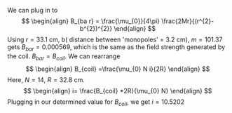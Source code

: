 
We can plug in to
$$
\begin{align}
B_{ba r} = \frac{\mu_{0}}{4\pi} \frac{2Mr}{(r^{2}-b^{2})^{2}} 
\end{align}
$$
Using $r=33.1$ cm, b( distance between 'monopoles' = $3.2$ cm), $m=101.37$ gets $B_{ba r}=0.000569$, which is the same as the field strength generated by the coil.
$B_{bar}=B_{coil}$. We can rearrange
$$
\begin{align}
B_{coil} =\frac{\mu_{0} N i}{2R}
\end{align}
$$
Here, $N =14$, $R=32.8$ cm.
$$
\begin{align}
i= \frac{B_{coil} *2R}{\mu_{0} N}
\end{align}
$$
Plugging in our determined value for $B_{coil}$, we get $i=10.5202$




